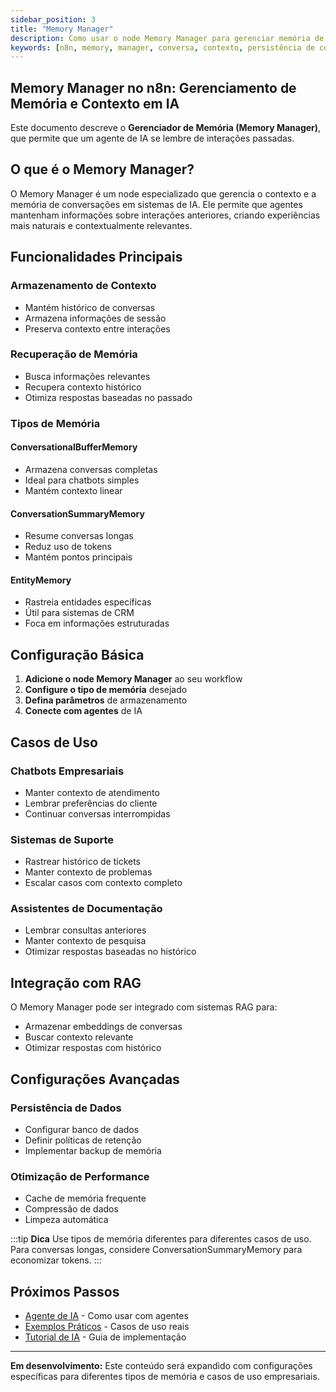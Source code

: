 ```yaml
---
sidebar_position: 3
title: "Memory Manager"
description: Como usar o node Memory Manager para gerenciar memória de conversação
keywords: [n8n, memory, manager, conversa, contexto, persistência de contexto, RAG, memória conversacional, IA empresarial]
---
```


## Memory Manager no n8n: Gerenciamento de Memória e Contexto em IA

Este documento descreve o **Gerenciador de Memória (Memory Manager)**, que permite que um agente de IA se lembre de interações passadas.

## O que é o Memory Manager?

O Memory Manager é um node especializado que gerencia o contexto e a memória de conversações em sistemas de IA. Ele permite que agentes mantenham informações sobre interações anteriores, criando experiências mais naturais e contextualmente relevantes.

## Funcionalidades Principais

### Armazenamento de Contexto

- Mantém histórico de conversas
- Armazena informações de sessão
- Preserva contexto entre interações

### Recuperação de Memória

- Busca informações relevantes
- Recupera contexto histórico
- Otimiza respostas baseadas no passado

### Tipos de Memória

#### ConversationalBufferMemory

- Armazena conversas completas
- Ideal para chatbots simples
- Mantém contexto linear

#### ConversationSummaryMemory

- Resume conversas longas
- Reduz uso de tokens
- Mantém pontos principais

#### EntityMemory

- Rastreia entidades específicas
- Útil para sistemas de CRM
- Foca em informações estruturadas

## Configuração Básica

1. **Adicione o node Memory Manager** ao seu workflow
2. **Configure o tipo de memória** desejado
3. **Defina parâmetros** de armazenamento
4. **Conecte com agentes** de IA

## Casos de Uso

### Chatbots Empresariais

- Manter contexto de atendimento
- Lembrar preferências do cliente
- Continuar conversas interrompidas

### Sistemas de Suporte

- Rastrear histórico de tickets
- Manter contexto de problemas
- Escalar casos com contexto completo

### Assistentes de Documentação

- Lembrar consultas anteriores
- Manter contexto de pesquisa
- Otimizar respostas baseadas no histórico

## Integração com RAG

O Memory Manager pode ser integrado com sistemas RAG para:

- Armazenar embeddings de conversas
- Buscar contexto relevante
- Otimizar respostas com histórico

## Configurações Avançadas

### Persistência de Dados

- Configurar banco de dados
- Definir políticas de retenção
- Implementar backup de memória

### Otimização de Performance

- Cache de memória frequente
- Compressão de dados
- Limpeza automática

:::tip **Dica**
Use tipos de memória diferentes para diferentes casos de uso. Para conversas longas, considere ConversationSummaryMemory para economizar tokens.
:::

## Próximos Passos

- [Agente de IA](./ai-agent) - Como usar com agentes
- [Exemplos Práticos](../exemplos-casos/index.mdx) - Casos de uso reais
- [Tutorial de IA](../tutorial-ai) - Guia de implementação

---

**Em desenvolvimento:** Este conteúdo será expandido com configurações específicas para diferentes tipos de memória e casos de uso empresariais.
